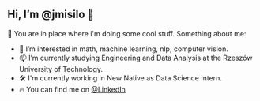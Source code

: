 ## Hi, I’m @jmisilo 👋

🥰 You are in place where i'm doing some cool stuff. Something about me:

- 👀 I’m interested in math, machine learning, nlp, computer vision.
- 📫 I’m currently studying Engineering and Data Analysis at the Rzeszów University of Technology.
- 🛠️ I'm currently working in New Native as Data Science Intern.
- 🔥 You can find me on [@LinkedIn](https://www.linkedin.com/in/jakub-misi%C5%82o-2bb6781ab/)
